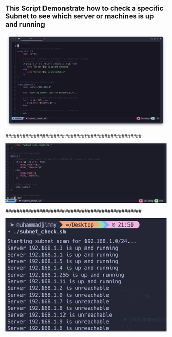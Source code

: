 <h2>This Script Demonstrate how to check a specific Subnet to see which server or machines is up and running 
</h1>

![subnet](screenshots/SubnetCheck.jpg)

################################################

![subnet](screenshots/subnetChk.jpg)

################################################

![subnet](screenshots/subnetRun.jpg)
